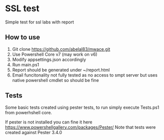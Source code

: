 # SSL test

Simple test for ssl labs with report

## How to use

1. Git clone <https://github.com/abelal83/mwace.git>
2. Use Powershell Core v7 (may work on v6)
3. Modify appsettings.json accordingly
4. Run main.ps1
5. Report should be generated under ~/report.html
6. Email funcitonality not fully tested as no access to smpt server but uses native powershell cmdlet so should be fine

## Tests

Some basic tests created using pester tests, to run simply execute Tests.ps1 from powerhshell core.

If pester is not installed you can fine it here <https://www.powershellgallery.com/packages/Pester/>
Note that tests were created against Pester 3.4.0
